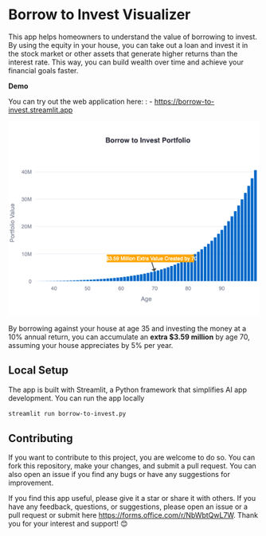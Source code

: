 # Borrow to Invest Visualizer

This app helps homeowners to understand the value of borrowing to invest. By using the equity in your house, you can take out a loan and invest it in the stock market or other assets that generate higher returns than the interest rate. This way, you can build wealth over time and achieve your financial goals faster.

**Demo**

You can try out the web application here: : - https://borrow-to-invest.streamlit.app



![Sample Output](./SampleOutput.png)

By borrowing against your house at age 35 and investing the money at a 10% annual return, you can accumulate an **extra $3.59 million** by age 70, assuming your house appreciates by 5% per year.



## Local Setup

The app is built with Streamlit, a Python framework that simplifies AI app development. You can run the app locally

```bash
streamlit run borrow-to-invest.py
```


## Contributing
If you want to contribute to this project, you are welcome to do so. You can fork this repository, make your changes, and submit a pull request. You can also open an issue if you find any bugs or have any suggestions for improvement.

If you find this app useful, please give it a star or share it with others. If you have any feedback, questions, or suggestions, please open an issue or a pull request or submit here https://forms.office.com/r/NbWbtQwL7W. Thank you for your interest and support! 😊

